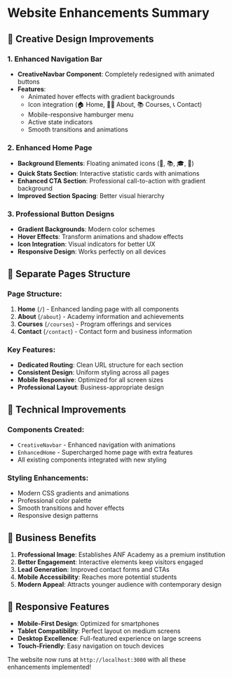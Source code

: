 # Website Enhancements Summary

## 🎨 Creative Design Improvements

### 1. Enhanced Navigation Bar
- **CreativeNavbar Component**: Completely redesigned with animated buttons
- **Features**: 
  - Animated hover effects with gradient backgrounds
  - Icon integration (🏠 Home, 👨‍🏫 About, 📚 Courses, 📞 Contact)
  - Mobile-responsive hamburger menu
  - Active state indicators
  - Smooth transitions and animations

### 2. Enhanced Home Page
- **Background Elements**: Floating animated icons (🧮, 📚, 🎓, 🌟)
- **Quick Stats Section**: Interactive statistic cards with animations
- **Enhanced CTA Section**: Professional call-to-action with gradient background
- **Improved Section Spacing**: Better visual hierarchy

### 3. Professional Button Designs
- **Gradient Backgrounds**: Modern color schemes
- **Hover Effects**: Transform animations and shadow effects
- **Icon Integration**: Visual indicators for better UX
- **Responsive Design**: Works perfectly on all devices

## 📄 Separate Pages Structure

### Page Structure:
1. **Home** (`/`) - Enhanced landing page with all components
2. **About** (`/about`) - Academy information and achievements
3. **Courses** (`/courses`) - Program offerings and services
4. **Contact** (`/contact`) - Contact form and business information

### Key Features:
- **Dedicated Routing**: Clean URL structure for each section
- **Consistent Design**: Uniform styling across all pages
- **Mobile Responsive**: Optimized for all screen sizes
- **Professional Layout**: Business-appropriate design

## 🚀 Technical Improvements

### Components Created:
- `CreativeNavbar` - Enhanced navigation with animations
- `EnhancedHome` - Supercharged home page with extra features
- All existing components integrated with new styling

### Styling Enhancements:
- Modern CSS gradients and animations
- Professional color palette
- Smooth transitions and hover effects
- Responsive design patterns

## 🎯 Business Benefits

1. **Professional Image**: Establishes ANF Academy as a premium institution
2. **Better Engagement**: Interactive elements keep visitors engaged
3. **Lead Generation**: Improved contact forms and CTAs
4. **Mobile Accessibility**: Reaches more potential students
5. **Modern Appeal**: Attracts younger audience with contemporary design

## 📱 Responsive Features

- **Mobile-First Design**: Optimized for smartphones
- **Tablet Compatibility**: Perfect layout on medium screens
- **Desktop Excellence**: Full-featured experience on large screens
- **Touch-Friendly**: Easy navigation on touch devices

The website now runs at `http://localhost:3000` with all these enhancements implemented!
